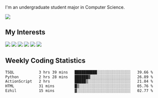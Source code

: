 I'm an undergraduate student major in Computer Science.

![](https://github-readme-stats.vercel.app/api?username=littzhch&theme=radical)

## My Interests

![](https://img.shields.io/badge/Python-3776AB?style=flat&labelColor=FFD43B&logoColor=3776AB&logo=python)
![](https://img.shields.io/badge/C-00599C?style=flat&labelColor=01427d&logoColor=6295cb&logo=c)
![](https://img.shields.io/badge/Rust-ffffff?style=flat&labelColor=ffffff&logoColor=000000&logo=rust)
![](https://img.shields.io/badge/LaTeX-008080?style=flat&labelColor=eeece5&logoColor=008080&logo=latex)
![](https://img.shields.io/badge/OpenGL-5487b2?style=flat&labelColor=ffffff&logoColor=5487b2&logo=opengl)
![](https://img.shields.io/badge/archlinux-1793d1?style=flat&labelColor=333333&logoColor=1793d1&logo=archlinux)

## Weekly Coding Statistics
<!--START_SECTION:waka-->

```txt
TSQL           3 hrs 39 mins   ██████████░░░░░░░░░░░░░░░   39.66 %
Python         2 hrs 28 mins   ██████▓░░░░░░░░░░░░░░░░░░   26.89 %
ActionScript   2 hrs           █████▒░░░░░░░░░░░░░░░░░░░   21.84 %
HTML           31 mins         █▒░░░░░░░░░░░░░░░░░░░░░░░   05.76 %
Ezhil          15 mins         ▓░░░░░░░░░░░░░░░░░░░░░░░░   02.77 %
```

<!--END_SECTION:waka-->
